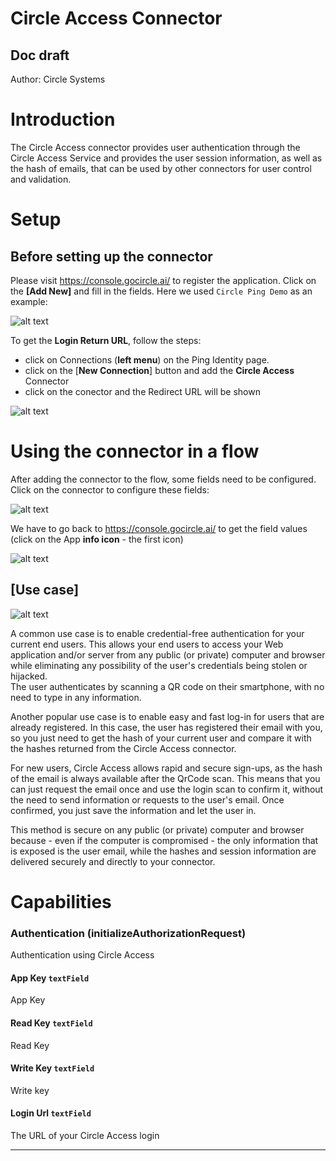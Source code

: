 # Circle Access Connector

## Doc draft

Author: Circle Systems

# Introduction

The Circle Access connector provides user authentication through the Circle Access Service and provides the user session information,
as well as the hash of emails, that can be used by other connectors for user control and validation.

# Setup

## Before setting up the connector

Please visit https://console.gocircle.ai/ to register the application.
Click on the **[Add New]** and fill in the fields. Here we used `Circle Ping Demo` as an example:

![alt text](images/circle_access_console.png)

To get the **Login Return URL**, follow the steps:

- click on Connections (**left menu**) on the Ping Identity page.
- click on the [**New Connection**] button and add the **Circle Access** Connector
- click on the conector and the Redirect URL will be shown

![alt text](images/ping_identity.png)

# Using the connector in a flow

After adding the connector to the flow, some fields need to be configured.<br>
Click on the connector to configure these fields:

![alt text](images/authentication.png)

We have to go back to https://console.gocircle.ai/ to get the field values (click on the App **info icon** - the first icon)

![alt text](images/field_settings.png)

## [Use case]

![alt text](images/flow.png)

A common use case is to enable credential-free authentication for your current end users.
This allows your end users to access your Web application and/or server from any public (or private) computer and browser while eliminating any possibility of the user's credentials being stolen or hijacked.  
The user authenticates by scanning a QR code on their smartphone, with no need to type in any information.

Another popular use case is to enable easy and fast log-in for users that are already registered.
In this case, the user has registered their email with you, so you just need to get the hash of your current user and compare it with the hashes returned from the Circle Access connector.

For new users, Circle Access allows rapid and secure sign-ups, as the hash of the email is always available after the QrCode scan. This means that you can just request the email once and use the login scan to confirm it, without the need to send information or requests to the user's email. Once confirmed, you just save the information and let the user in.

This method is secure on any public (or private) computer and browser because - even if the computer is compromised - the only information that is exposed is the user email, while the hashes and session information are delivered securely and directly to your connector.

# Capabilities

### Authentication (initializeAuthorizationRequest)


Authentication using Circle Access

#### App Key `textField`


App Key

#### Read Key `textField`


Read Key

#### Write Key `textField`


Write key

#### Login Url `textField`


The URL of your Circle Access login

---

